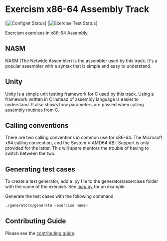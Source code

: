 # Exercism x86-64 Assembly Track

[![Configlet Status](https://github.com/exercism/x86-64-assembly/workflows/configlet/badge.svg)]
[![Exercise Test Status](https://github.com/exercism/x86-64-assembly/workflows/x86-64-assembly%20%2F%20main/badge.svg)]

Exercism exercises in x86-64 Assembly.

## NASM

NASM (The Netwide Assembler) is the assembler used by this track. It's a
popular assembler with a syntax that is simple and easy to understand.

## Unity

Unity is a simple unit testing framework for C used by this track. Using a
framework written in C instead of assembly language is easier to understand. It
also shows how parameters are passed when calling assembly routines from C.

## Calling conventions

There are two calling conventions in common use for x86-64. The Microsoft x64
calling convention, and the System V AMD64 ABI. Support is only provided for
the latter. This will spare mentors the trouble of having to switch between the
two.

## Generating test cases

To create a test generator, add a .py file to the generators/exercises folder
with the name of the exercise. See [leap.py](https://github.com/exercism/x86-64-assembly/blob/master/generators/exercises/leap.py) for an example.

Generate the test cases with the following command:

```bash
./generators/generate <exercise name>
```

## Contributing Guide

Please see the [contributing guide](https://github.com/exercism/docs/blob/master/contributing-to-language-tracks/README.md).
